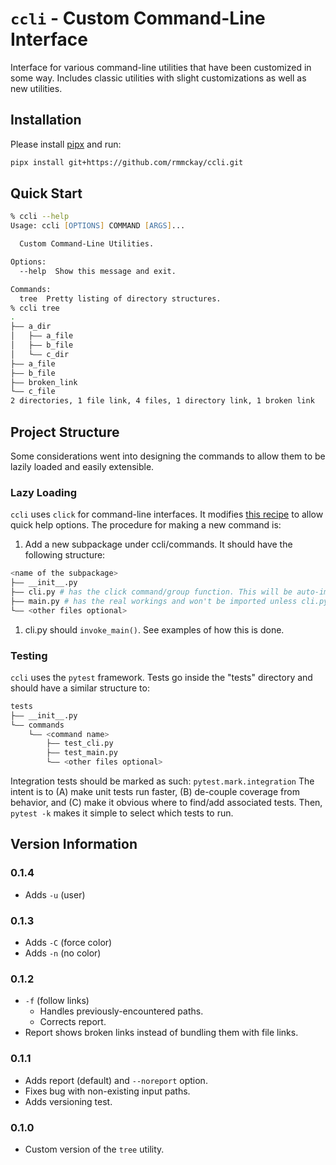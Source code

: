 # `ccli` - Custom Command-Line Interface

Interface for various command-line utilities that have been customized in some way. Includes classic
utilities with slight customizations as well as new utilities.

## Installation

Please install [pipx](!https://github.com/pypa/pipx) and run:

```zsh
pipx install git+https://github.com/rmmckay/ccli.git
```

## Quick Start

```zsh
% ccli --help
Usage: ccli [OPTIONS] COMMAND [ARGS]...

  Custom Command-Line Utilities.

Options:
  --help  Show this message and exit.

Commands:
  tree  Pretty listing of directory structures.
% ccli tree
.
├―― a_dir
│   ├―― a_file
│   ├―― b_file
│   └―― c_dir
├―― a_file
├―― b_file
├―― broken_link
└―― c_file
2 directories, 1 file link, 4 files, 1 directory link, 1 broken link
```

## Project Structure

Some considerations went into designing the commands to allow them to be lazily loaded and easily
extensible.

### Lazy Loading

`ccli` uses `click` for command-line interfaces. It modifies
[this recipe](!https://click.palletsprojects.com/en/8.1.x/complex/#defining-the-lazy-group)
to allow quick help options. The procedure for making a new command is:

1. Add a new subpackage under ccli/commands. It should have the following structure:

  ```zsh
  <name of the subpackage>
  ├―― __init__.py
  ├―― cli.py # has the click command/group function. This will be auto-imported.
  ├―― main.py # has the real workings and won't be imported unless cli.py does so.
  └―― <other files optional>
  ```

1. cli.py should `invoke_main()`. See examples of how this is done.

### Testing

``ccli`` uses the ``pytest`` framework.
Tests go inside the "tests" directory and should have a similar structure to:

  ```zsh
  tests
  ├―― __init__.py
  └―― commands
      └―― <command name>
          ├―― test_cli.py
          ├―― test_main.py
          └―― <other files optional>
  ```

Integration tests should be marked as such:
``pytest.mark.integration``
The intent is to (A) make unit tests run faster, (B) de-couple coverage from behavior, and (C) make
it obvious where to find/add associated tests. Then, ``pytest -k`` makes it simple to select which
tests to run.

## Version Information

### 0.1.4

* Adds `-u` (user)

### 0.1.3

* Adds `-C` (force color)
* Adds `-n` (no color)

### 0.1.2

* `-f` (follow links)
  * Handles previously-encountered paths.
  * Corrects report.
* Report shows broken links instead of bundling them with file links.

### 0.1.1

* Adds report (default) and `--noreport` option.
* Fixes bug with non-existing input paths.
* Adds versioning test.

### 0.1.0

* Custom version of the `tree` utility.
